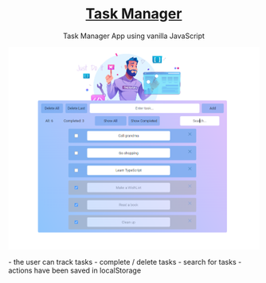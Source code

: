 
<div align="center">

# <a href='https://github.com/PetrovaValerie/task-manager'> Task Manager </a> 
  
<!-- DESCRIPTION -->
  
Task Manager App using vanilla JavaScript

![Screen page][screen]

[screen]: img/app.png
  
  <div align="left">
  - the user can track tasks
  - complete / delete tasks
  - search for tasks
  - actions have been saved in localStorage
  </div>
</div>

